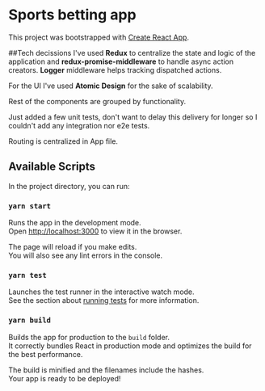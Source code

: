 # Sports betting app 

This project was bootstrapped with [Create React App](https://github.com/facebook/create-react-app).

##Tech decissions
I've used __Redux__ to centralize the state and logic of the application and __redux-promise-middleware__ to handle async action creators. __Logger__ middleware helps tracking dispatched actions.

For the UI I've used __Atomic Design__ for the sake of scalability.

Rest of the components are grouped by functionality.

Just added a few unit tests, don't want to delay this delivery for longer so I couldn't add any integration nor e2e tests.

Routing is centralized in App file.


## Available Scripts

In the project directory, you can run:

### `yarn start`

Runs the app in the development mode.<br>
Open [http://localhost:3000](http://localhost:3000) to view it in the browser.

The page will reload if you make edits.<br>
You will also see any lint errors in the console.

### `yarn test`

Launches the test runner in the interactive watch mode.<br>
See the section about [running tests](https://facebook.github.io/create-react-app/docs/running-tests) for more information.

### `yarn build`

Builds the app for production to the `build` folder.<br>
It correctly bundles React in production mode and optimizes the build for the best performance.

The build is minified and the filenames include the hashes.<br>
Your app is ready to be deployed!
